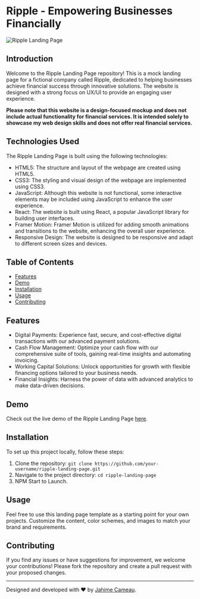 # Ripple - Empowering Businesses Financially

![Ripple Landing Page](https://i.imgur.com/DYiXVxv.jpg)

## Introduction

Welcome to the Ripple Landing Page repository! This is a mock landing page for a fictional company called Ripple, dedicated to helping businesses achieve financial success through innovative solutions. The website is designed with a strong focus on UX/UI to provide an engaging user experience.

**Please note that this website is a design-focused mockup and does not include actual functionality for financial services. It is intended solely to showcase my web design skills and does not offer real financial services.**

## Technologies Used

The Ripple Landing Page is built using the following technologies:

- HTML5: The structure and layout of the webpage are created using HTML5.
- CSS3: The styling and visual design of the webpage are implemented using CSS3.
- JavaScript: Although this website is not functional, some interactive elements may be included using JavaScript to enhance the user experience.
- React: The website is built using React, a popular JavaScript library for building user interfaces.
- Framer Motion: Framer Motion is utilized for adding smooth animations and transitions to the website, enhancing the overall user experience.
- Responsive Design: The website is designed to be responsive and adapt to different screen sizes and devices.

## Table of Contents

- [Features](#features)
- [Demo](#demo)
- [Installation](#installation)
- [Usage](#usage)
- [Contributing](#contributing)

## Features

- Digital Payments: Experience fast, secure, and cost-effective digital transactions with our advanced payment solutions.
- Cash Flow Management: Optimize your cash flow with our comprehensive suite of tools, gaining real-time insights and automating invoicing.
- Working Capital Solutions: Unlock opportunities for growth with flexible financing options tailored to your business needs.
- Financial Insights: Harness the power of data with advanced analytics to make data-driven decisions.

## Demo

Check out the live demo of the Ripple Landing Page [here](https://ripple-alpha.vercel.app/).

## Installation

To set up this project locally, follow these steps:

1. Clone the repository: `git clone https://github.com/your-username/ripple-landing-page.git`
2. Navigate to the project directory: `cd ripple-landing-page`
3. NPM Start to Launch.

## Usage

Feel free to use this landing page template as a starting point for your own projects. Customize the content, color schemes, and images to match your brand and requirements.

## Contributing

If you find any issues or have suggestions for improvement, we welcome your contributions! Please fork the repository and create a pull request with your proposed changes.


---

Designed and developed with ❤️ by [Jahime Cameau](https://your-website.com).
